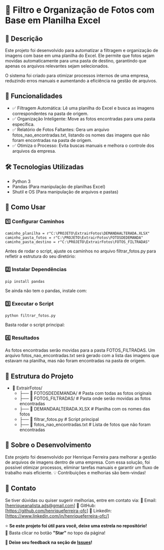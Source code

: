 # 📂 Filtro e Organização de Fotos com Base em Planilha Excel

## 📌 Descrição

Este projeto foi desenvolvido para automatizar a filtragem e organização de imagens com base em uma planilha do Excel. 
Ele permite que fotos sejam movidas automaticamente para uma pasta de destino, garantindo que apenas os arquivos relevantes sejam selecionados.

O sistema foi criado para otimizar processos internos de uma empresa, reduzindo erros manuais e aumentando a eficiência na gestão de arquivos.

## 🚀 Funcionalidades

- ✅ Filtragem Automática: Lê uma planilha do Excel e busca as imagens correspondentes na pasta de origem.
- ✅ Organização Inteligente: Move as fotos encontradas para uma pasta específica.
- ✅ Relatório de Fotos Faltantes: Gera um arquivo fotos_nao_encontradas.txt, listando os nomes das imagens que não foram encontradas na pasta de origem.
- ✅ Otimiza o Processo: Evita buscas manuais e melhora o controle dos arquivos da empresa.

## 🛠 Tecnologias Utilizadas

- Python 3
- Pandas (Para manipulação de planilhas Excel)
- Shutil e OS (Para manipulação de arquivos e pastas)

## 📜 Como Usar

### 1️⃣ Configurar Caminhos
    caminho_planilha = r"C:\PROJETO\ExtrairFotos\DEMANDAALTERADA.XLSX"
    caminho_pasta_fotos = r"C:\PROJETO\ExtrairFotos\FOTOSDEDEMANDA"
    caminho_pasta_destino = r"C:\PROJETO\ExtrairFotos\FOTOS_FILTRADAS"
Antes de rodar o script, ajuste os caminhos no arquivo filtrar_fotos.py para refletir a estrutura do seu diretório:
### 2️⃣ Instalar Dependências
    pip install pandas
Se ainda não tem o pandas, instale com:
### 3️⃣ Executar o Script
    python filtrar_fotos.py
Basta rodar o script principal:
### 4️⃣ Resultados
As fotos encontradas serão movidas para a pasta FOTOS_FILTRADAS.
Um arquivo fotos_nao_encontradas.txt será gerado com a lista das imagens que estavam na planilha, mas não foram encontradas na pasta de origem.

## 📄 Estrutura do Projeto
- 📂 ExtrairFotos/
    - ├── 📂 FOTOSDEDEMANDA/  # Pasta com todas as fotos originais
    - ├── 📂 FOTOS_FILTRADAS/ # Pasta onde serão movidas as fotos encontradas
    - ├── 📄 DEMANDAALTERADA.XLSX  # Planilha com os nomes das fotos
    - ├── 📜 filtrar_fotos.py  # Script principal
    - ├── 📄 fotos_nao_encontradas.txt  # Lista de fotos que não foram encontradas

## 🏢 Sobre o Desenvolvimento
Este projeto foi desenvolvido por Henrique Ferreira para melhorar a gestão de arquivos de imagens dentro de uma empresa. 
Com essa solução, foi possível otimizar processos, eliminar tarefas manuais e garantir um fluxo de trabalho mais eficiente.
💡 Contribuições e melhorias são bem-vindas!

## 📩 Contato
Se tiver dúvidas ou quiser sugerir melhorias, entre em contato via: 📧 Email: [henriqueanalista.ads@gmail.com] 🐙 GitHub: [https://github.com/henriqueferreira-ofc] 🔗 LinkedIn: [https://www.linkedin.com/in/henriqueferreira-ofc/]

⭐ **Se este projeto foi útil para você, deixe uma estrela no repositório!**  
📌 Basta clicar no botão **"Star"** no topo da página!  

**💬 Deixe seu feedback na seção de [Issues](https://github.com/henriqueferreira-ofc/ExtrairFotos/issues)!**











